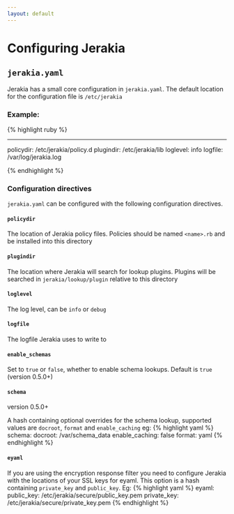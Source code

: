 ```yaml
---
layout: default
---
```



# Configuring Jerakia

## `jerakia.yaml`

Jerakia has a small core configuration in `jerakia.yaml`.  The default location for the configuration file is `/etc/jerakia`


### Example:

{% highlight ruby %}

---
policydir: /etc/jerakia/policy.d
plugindir: /etc/jerakia/lib
loglevel: info
logfile: /var/log/jerakia.log

{% endhighlight %}


### Configuration directives

`jerakia.yaml` can be configured with the following configuration directives.

#### `policydir`
The location of Jerakia policy files.  Policies should be named `<name>.rb` and be installed into this directory

#### `plugindir`
The location where Jerakia will search for lookup plugins.  Plugins will be searched in `jerakia/lookup/plugin` relative to this directory

#### `loglevel`
The log level, can be `info` or `debug`

#### `logfile`
The logfile Jerakia uses to write to


#### `enable_schemas`
Set to `true` or `false`, whether to enable schema lookups.  Default is `true` (version 0.5.0+)

#### `schema`
version 0.5.0+

A hash containing optional overrides for the schema lookup, supported values are `docroot`, `format` and `enable_caching`
eg:
{% highlight yaml %}
schema:
  docroot: /var/schema_data
  enable_caching: false
  format: yaml
{% endhighlight %}


#### `eyaml`
If you are using the encryption response filter you need to configure Jerakia with the locations of your SSL keys for eyaml. This option is a hash containing `private_key` and `public_key`.  Eg:
{% highlight yaml %}
eyaml:
  public_key: /etc/jerakia/secure/public_key.pem
  private_key: /etc/jerakia/secure/private_key.pem
{% endhighlight %}


